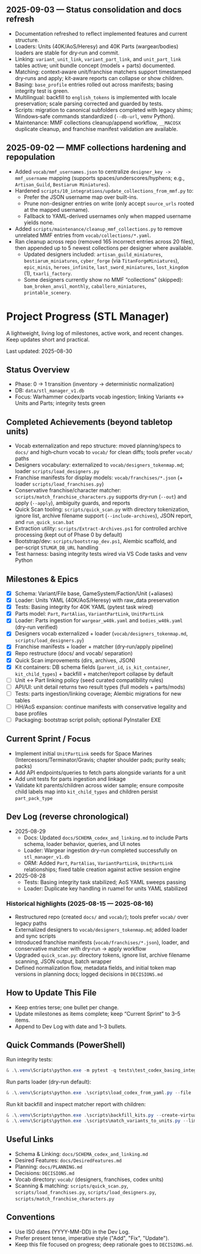 ## 2025-09-03 — Status consolidation and docs refresh

- Documentation refreshed to reflect implemented features and current structure.
- Loaders: Units (40K/AoS/Heresy) and 40K Parts (wargear/bodies) loaders are stable for dry‑run and commit.
- Linking: `variant_unit_link`, `variant_part_link`, and `unit_part_link` tables active; unit bundle concept (models + parts) documented.
- Matching: context‑aware unit/franchise matchers support timestamped dry‑runs and apply; kit‑aware reports can collapse or show children.
- Basing: `base_profile` entries rolled out across manifests; basing integrity test is green.
- Multilingual: backfill to `english_tokens` is implemented with locale preservation; scale parsing corrected and guarded by tests.
- Scripts: migration to canonical subfolders completed with legacy shims; Windows‑safe commands standardized (`--db-url`, venv Python).
- Maintenance: MMF collections cleanup/append workflow, `__MACOSX` duplicate cleanup, and franchise manifest validation are available.

## 2025-09-02 — MMF collections hardening and repopulation

- Added `vocab/mmf_usernames.json` to centralize `designer_key -> mmf_username` mapping (supports spaces/underscores/hyphens; e.g., `Artisan_Guild`, `Bestiarum Miniatures`).
- Hardened `scripts/10_integrations/update_collections_from_mmf.py` to:
  - Prefer the JSON username map over built-ins.
  - Prune non-designer entries on write (only accept `source_urls` rooted at the mapped username).
  - Fallback to YAML-derived usernames only when mapped username yields none.
- Added `scripts/maintenance/cleanup_mmf_collections.py` to remove unrelated MMF entries from `vocab/collections/*.yaml`.
- Ran cleanup across repo (removed 165 incorrect entries across 20 files), then appended up to 5 newest collections per designer where available.
  - Updated designers included: `artisan_guild_miniatures`, `bestiarum_miniatures`, `cyber_forge` (via `TitanForgeMiniatures`), `epic_minis`, `heroes_infinite`, `last_sword_miniatures`, `lost_kingdom` (1), `txarli_factory`.
  - Some designers currently show no MMF “collections” (skipped): `bam_broken_anvil_monthly`, `caballero_miniatures`, `printable_scenery`.

# Project Progress (STL Manager)

A lightweight, living log of milestones, active work, and recent changes. Keep updates short and practical.

Last updated: 2025-08-30

## Status Overview
- Phase: 0 → 1 transition (inventory → deterministic normalization)
- DB: `data/stl_manager_v1.db`
- Focus: Warhammer codex/parts vocab ingestion; linking Variants ↔ Units and Parts; integrity tests green

## Completed Achievements (beyond tabletop units)
- Vocab externalization and repo structure: moved planning/specs to `docs/` and high‑churn vocab to `vocab/` for clean diffs; tools prefer `vocab/` paths
- Designers vocabulary: externalized to `vocab/designers_tokenmap.md`; loader `scripts/load_designers.py`
- Franchise manifests for display models: `vocab/franchises/*.json` (+ loader `scripts/load_franchises.py`)
- Conservative franchise/character matcher: `scripts/match_franchise_characters.py` supports dry‑run (`--out`) and apply (`--apply`), ambiguity guards, and reports
- Quick Scan tooling: `scripts/quick_scan.py` with directory tokenization, ignore list, archive filename support (`--include-archives`), JSON report, and `run_quick_scan.bat`
- Extraction utility: `scripts/Extract-Archives.ps1` for controlled archive processing (kept out of Phase 0 by default)
- Bootstrap/dev: `scripts/bootstrap_dev.ps1`, Alembic scaffold, and per‑script `STLMGR_DB_URL` handling
- Test harness: basing integrity tests wired via VS Code tasks and venv Python

## Milestones & Epics
- [x] Schema: Variant/File base, GameSystem/Faction/Unit (+aliases)
- [x] Loader: Units YAML (40K/AoS/Heresy) with raw_data preservation
- [x] Tests: Basing integrity for 40K YAML (pytest task wired)
- [x] Parts model: `Part`, `PartAlias`, `VariantPartLink`, `UnitPartLink`
- [x] Loader: Parts ingestion for `wargear_w40k.yaml` and `bodies_w40k.yaml` (dry-run verified)
- [x] Designers vocab externalized + loader (`vocab/designers_tokenmap.md`, `scripts/load_designers.py`)
- [x] Franchise manifests + loader + matcher (dry‑run/apply pipeline)
- [x] Repo restructure (docs/ and vocab/ separation)
- [x] Quick Scan improvements (dirs, archives, JSON)
- [x] Kit containers: DB schema fields (`parent_id`, `is_kit_container`, `kit_child_types`) + backfill + matcher/report collapse by default
- [ ] Unit ↔ Part linking policy (seed curated compatibility rules)
- [ ] API/UI: unit detail returns two result types (full models + parts/mods)
- [ ] Tests: parts ingestion/linking coverage; Alembic migrations for new tables
- [ ] HH/AoS expansion: continue manifests with conservative legality and base profiles
- [ ] Packaging: bootstrap script polish; optional PyInstaller EXE

## Current Sprint / Focus
- Implement initial `UnitPartLink` seeds for Space Marines (Intercessors/Terminator/Gravis; chapter shoulder pads; purity seals; packs)
- Add API endpoints/queries to fetch parts alongside variants for a unit
- Add unit tests for parts ingestion and linkage
 - Validate kit parents/children across wider sample; ensure composite child labels map into `kit_child_types` and children persist `part_pack_type`

## Dev Log (reverse chronological)
- 2025-08-29
  - Docs: Updated `docs/SCHEMA_codex_and_linking.md` to include Parts schema, loader behavior, queries, and UI notes
  - Loader: Wargear ingestion dry-run completed successfully on `stl_manager_v1.db`
  - ORM: Added `Part`, `PartAlias`, `VariantPartLink`, `UnitPartLink` relationships; fixed table creation against active session engine
- 2025-08-28
  - Tests: Basing integrity task stabilized; AoS YAML sweeps passing
  - Loader: Duplicate key handling in ruamel for units YAML stabilized

### Historical highlights (2025-08-15 — 2025-08-16)
- Restructured repo (created `docs/` and `vocab/`); tools prefer `vocab/` over legacy paths
- Externalized designers to `vocab/designers_tokenmap.md`; added loader and sync scripts
- Introduced franchise manifests (`vocab/franchises/*.json`), loader, and conservative matcher with dry‑run → apply workflow
- Upgraded `quick_scan.py`: directory tokens, ignore list, archive filename scanning, JSON output, batch wrapper
- Defined normalization flow, metadata fields, and initial token map versions in planning docs; logged decisions in `DECISIONS.md`

## How to Update This File
- Keep entries terse; one bullet per change.
- Update milestones as items complete; keep “Current Sprint” to 3–5 items.
- Append to Dev Log with date and 1–3 bullets.

## Quick Commands (PowerShell)
Run integrity tests:
```powershell
& .\.venv\Scripts\python.exe -m pytest -q tests\test_codex_basing_integrity.py
```

Run parts loader (dry-run default):
```powershell
& .\.venv\Scripts\python.exe .\scripts\load_codex_from_yaml.py --file .\vocab\wargear_w40k.yaml --db-url sqlite:///./data/stl_manager_v1.db
```

Run kit backfill and inspect matcher report with children:
```powershell
& .\.venv\Scripts\python.exe .\scripts\backfill_kits.py --create-virtual-parents --group-children --apply --out .\reports\backfill_kits_$(Get-Date -f yyyyMMdd_HHmmss)_apply.json
& .\.venv\Scripts\python.exe .\scripts\match_variants_to_units.py --limit 200 --systems w40k aos heresy --min-score 12 --delta 3 --include-kit-children --out .\reports\match_units_with_children_$(Get-Date -f yyyyMMdd_HHmmss).json
```

## Useful Links
- Schema & Linking: `docs/SCHEMA_codex_and_linking.md`
- Desired Features: `docs/DesiredFeatures.md`
- Planning: `docs/PLANNING.md`
- Decisions: `DECISIONS.md`
- Vocab directory: `vocab/` (designers, franchises, codex units)
- Scanning & matching: `scripts/quick_scan.py`, `scripts/load_franchises.py`, `scripts/load_designers.py`, `scripts/match_franchise_characters.py`

## Conventions
- Use ISO dates (YYYY-MM-DD) in the Dev Log.
- Prefer present tense, imperative style ("Add", "Fix", "Update").
- Keep this file focused on progress; deep rationale goes to `DECISIONS.md`.